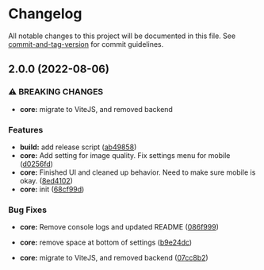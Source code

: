 # Changelog

All notable changes to this project will be documented in this file. See [commit-and-tag-version](https://github.com/absolute-version/commit-and-tag-version) for commit guidelines.

## 2.0.0 (2022-08-06)


### ⚠ BREAKING CHANGES

* **core:** migrate to ViteJS, and removed backend

### Features

* **build:** add release script ([ab49858](https://github.com/kamiyo/image-slideshow/commit/ab49858ef0330994241d6239048f48e4b8118141))
* **core:** Add setting for image quality. Fix settings menu for mobile ([d0256fd](https://github.com/kamiyo/image-slideshow/commit/d0256fd9101c1842a207cf21ef6053c3d3b14d8c))
* **core:** Finished UI and cleaned up behavior. Need to make sure mobile is okay. ([8ed4102](https://github.com/kamiyo/image-slideshow/commit/8ed41028eaa18e48639e4b18994fe8f4005357f1))
* **core:** init ([68cf99d](https://github.com/kamiyo/image-slideshow/commit/68cf99dceccea97836d593bfdb60498e8d042140))


### Bug Fixes

* **core:** Remove console logs and updated README ([086f999](https://github.com/kamiyo/image-slideshow/commit/086f9998f79c3321beb292d47325fbb391a4bb05))
* **core:** remove space at bottom of settings ([b9e24dc](https://github.com/kamiyo/image-slideshow/commit/b9e24dcec3516e4b9d908d4de5eb7caf839fd088))


* **core:** migrate to ViteJS, and removed backend ([07cc8b2](https://github.com/kamiyo/image-slideshow/commit/07cc8b2f1ba27fc663721cac566bcb587761865b))
